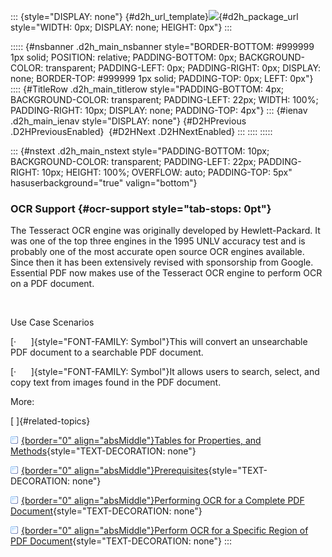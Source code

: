 ::: {style="DISPLAY: none"}
[](ms-xhelp:///?Id=d2h_url_template){#d2h_url_template}![](!package_url!){#d2h_package_url style="WIDTH: 0px; DISPLAY: none; HEIGHT: 0px"}
:::

::::: {#nsbanner .d2h_main_nsbanner style="BORDER-BOTTOM: #999999 1px solid; POSITION: relative; PADDING-BOTTOM: 0px; BACKGROUND-COLOR: transparent; PADDING-LEFT: 0px; PADDING-RIGHT: 0px; DISPLAY: none; BORDER-TOP: #999999 1px solid; PADDING-TOP: 0px; LEFT: 0px"}
:::: {#TitleRow .d2h_main_titlerow style="PADDING-BOTTOM: 4px; BACKGROUND-COLOR: transparent; PADDING-LEFT: 22px; WIDTH: 100%; PADDING-RIGHT: 10px; DISPLAY: none; PADDING-TOP: 4px"}
::: {#ienav .d2h_main_ienav style="DISPLAY: none"}
[](ms-xhelp:///?Id=cd191476-0359-45fb-810b-2e2d435b3d3b){#D2HPrevious .D2HPreviousEnabled}  [](ms-xhelp:///?Id=9185a5f9-5081-47a6-8a5d-aa0a0d8ede19){#D2HNext .D2HNextEnabled}
:::
::::
:::::

::: {#nstext .d2h_main_nstext style="PADDING-BOTTOM: 10px; BACKGROUND-COLOR: transparent; PADDING-LEFT: 22px; PADDING-RIGHT: 10px; HEIGHT: 100%; OVERFLOW: auto; PADDING-TOP: 5px" hasuserbackground="true" valign="bottom"}
### OCR Support {#ocr-support style="tab-stops: 0pt"}

The Tesseract OCR engine was originally developed by Hewlett-Packard. It was one of the top three engines in the 1995 UNLV accuracy test and is probably one of the most accurate open source OCR engines available. Since then it has been extensively revised with sponsorship from Google. Essential PDF now makes use of the Tesseract OCR engine to perform OCR on a PDF document.

 

Use Case Scenarios

[·      ]{style="FONT-FAMILY: Symbol"}This will convert an unsearchable PDF document to a searchable PDF document.

[·      ]{style="FONT-FAMILY: Symbol"}It allows users to search, select, and copy text from images found in the PDF document.

More:

[ ]{#related-topics}

[![](button.gif){border="0" align="absMiddle"}Tables for Properties, and Methods](ms-xhelp:///?Id=31efdb6e-ae5d-4832-8707-bec753a49fe6){style="TEXT-DECORATION: none"}

[![](button.gif){border="0" align="absMiddle"}Prerequisites](ms-xhelp:///?Id=d61b9c7f-c117-40fc-a452-9634335de536){style="TEXT-DECORATION: none"}

[![](button.gif){border="0" align="absMiddle"}Performing OCR for a Complete PDF Document](ms-xhelp:///?Id=98996a9e-4865-4a9e-b577-052b82396fa3){style="TEXT-DECORATION: none"}

[![](button.gif){border="0" align="absMiddle"}Perform OCR for a Specific Region of PDF Document](ms-xhelp:///?Id=c3f865bb-8e7c-46d2-87d0-62679b61a0f3){style="TEXT-DECORATION: none"}
:::
